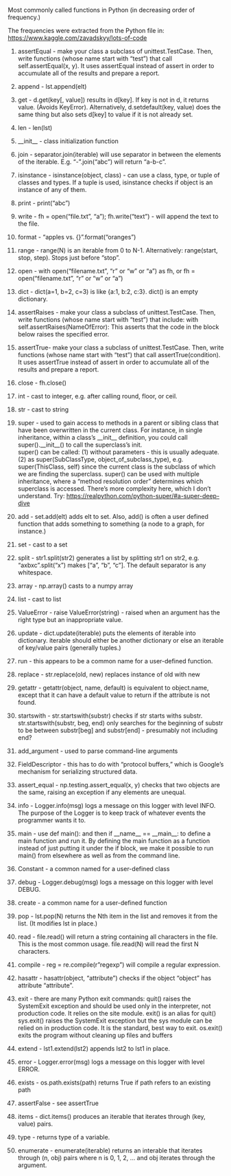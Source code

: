 Most commonly called functions in Python (in decreasing order of frequency.)

The frequencies were extracted from the Python file in: https://www.kaggle.com/zavadskyy/lots-of-code

1. assertEqual - make your class a subclass of unittest.TestCase.  Then, write functions (whose name start with “test”) that call self.assertEqual(x, y).  It uses assertEqual instead of assert in order to accumulate all of the results and prepare a report.

2. append - lst.append(elt)

3. get - d.get(key[, value]) results in d[key].  If key is not in d, it returns value.  (Avoids KeyError).  Alternatively, d.setdefault(key, value) does the same thing but also sets d[key] to value if it is not already set.

4. len - len(lst)

5. \_\_init\_\_ - class initialization function

6. join - separator.join(iterable) will use separator in between the elements of the iterable.  E.g. “-”.join(“abc”) will return “a-b-c”.

7. isinstance - isinstance(object, class) - can use a class, type, or tuple of classes and types.  If a tuple is used, isinstance checks if object is an instance of any of them.

8. print - print(“abc”)

9. write - fh = open(“file.txt”, “a”); fh.write(“text”) - will append the text to the file.

10. format - “apples vs. {}”.format(“oranges”)

11. range - range(N) is an iterable from 0 to N-1.  Alternatively: range(start, stop, step).  Stops just before “stop”.

12. open - with open(“filename.txt”, “r” or “w” or “a”) as fh, or fh = open(“filename.txt”, “r” or “w” or “a”)

13. dict - dict(a=1, b=2, c=3) is like {a:1, b:2, c:3}.  dict() is an empty dictionary.

14. assertRaises - make your class a subclass of unittest.TestCase.  Then, write functions (whose name start with “test”) that include: with self.assertRaises(NameOfError):  This asserts that the code in the block below raises the specified error.

15. assertTrue- make your class a subclass of unittest.TestCase.  Then, write functions (whose name start with “test”) that call assertTrue(condition).  It uses assertTrue instead of assert in order to accumulate all of the results and prepare a report.

16. close - fh.close()

17. int - cast to integer, e.g. after calling round, floor, or ceil.

18. str - cast to string

19. super - used to gain access to methods in a parent or sibling class that have been overwritten in the current class.  For instance, in single inheritance, within a class’s \_\_init\_\_ definition, you could call super().\_\_init\_\_() to call the superclass’s init.  
super() can be called:
(1) without parameters - this is usually adequate.
(2) as super(SubClassType, object_of_subclass_type), e.g. super(ThisClass, self) since the current class is the subclass of which we are finding the superclass.
super() can be used with multiple inheritance, where a “method resolution order” determines which superclass is accessed.  There’s more complexity here, which I don’t understand.  Try:
https://realpython.com/python-super/#a-super-deep-dive

20. add - set.add(elt) adds elt to set.  Also, add() is often a user defined function that adds something to something (a node to a graph, for instance.)

21. set - cast to a set

22. split - str1.split(str2) generates a list by splitting str1 on str2, e.g. “axbxc”.split(“x”) makes [“a”, “b”, “c”].  The default separator is any whitespace.

23. array - np.array() casts to a numpy array

24. list - cast to list

25. ValueError - raise ValueError(string) - raised when an argument has the right type but an inappropriate value.

26. update - dict.update(iterable) puts the elements of iterable into dictionary.  iterable should either be another dictionary or else an iterable of key/value pairs (generally tuples.)

27. run - this appears to be a common name for a user-defined function.

28. replace - str.replace(old, new) replaces instance of old with new

29. getattr - getattr(object, name, default) is equivalent to object.name, except that it can have a default value to return if the attribute is not found.

30. startswith - str.startswith(substr) checks if str starts withs substr.  str.startswith(substr, beg, end) only searches for the beginning of substr to be between substr[beg] and substr[end] - presumably not including end?

31. add_argument - used to parse command-line arguments

32. FieldDescriptor - this has to do with “protocol buffers,” which is Google’s mechanism for serializing structured data.

33. assert_equal - np.testing.assert_equal(x, y) checks that two objects are the same, raising an exception if any elements are unequal.

34. info - Logger.info(msg) logs a message <msg> on this logger with level INFO.  The purpose of the Logger is to keep track of whatever events the programmer wants it to.

35. main - use def main(): and then if \_\_name\_\_ == \_\_main\_\_: to define a main function and run it.  By defining the main function as a function instead of just putting it under the if block, we make it possible to run main() from elsewhere as well as from the command line.

36. Constant - a common named for a user-defined class

37. debug - Logger.debug(msg) logs a message <msg> on this logger with level DEBUG.

38. create - a common name for a user-defined function

39. pop - lst.pop(N) returns the Nth item in the list and removes it from the list.  (It modifies lst in place.)

40. read - file.read() will return a string containing all characters in the file.  This is the most common usage.  file.read(N) will read the first N characters.

41. compile - reg = re.compile(r”regexp”) will compile a regular expression.

42. hasattr - hasattr(object, “attribute”) checks if the object “object” has attribute “attribute”.

43. exit - there are many Python exit commands:
quit() raises the SystemExit exception and should be used only in the interpreter, not production code.  It relies on the site module.
exit() is an alias for quit()
sys.exit() raises the SystemExit exception but the sys module can be relied on in production code.  It is the standard, best way to exit.
os.exit() exits the program without cleaning up files and buffers

44. extend - lst1.extend(lst2) appends lst2 to lst1 in place.

45. error - Logger.error(msg) logs a message <msg> on this logger with level ERROR.

46. exists - os.path.exists(path) returns True if path refers to an existing path

47. assertFalse - see assertTrue

48. items - dict.items() produces an iterable that iterates through (key, value) pairs.

49. type - returns type of a variable.

50. enumerate - enumerate(iterable) returns an interable that iterates through (n, obj) pairs where n is 0, 1, 2, … and obj iterates through the argument.
